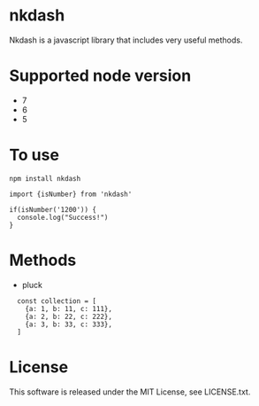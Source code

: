 nkdash
=========================
Nkdash is a javascript library that includes very useful methods.

# Supported node version
- 7
- 6
- 5

# To use
```
npm install nkdash
```

```
import {isNumber} from 'nkdash'

if(isNumber('1200')) {
  console.log("Success!")
}
```

# Methods
  * pluck
```
  const collection = [
    {a: 1, b: 11, c: 111},
    {a: 2, b: 22, c: 222},
    {a: 3, b: 33, c: 333},
  ]
```


# License
  This software is released under the MIT License, see LICENSE.txt.
